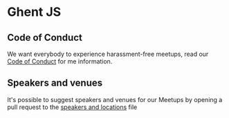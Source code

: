 # Ghent JS

## Code of Conduct

We want everybody to experience harassment-free meetups, read our [Code of Conduct](http://confcodeofconduct.com) for
me information.

## Speakers and venues

It's possible to suggest speakers and venues for our Meetups by opening a pull request to the 
[speakers and locations](./speakers-locations.md) file
